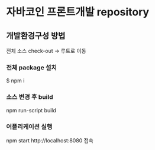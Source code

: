 # 자바코인 프론트개발 repository

## 개발환경구성 방법
전체 소스 check-out
-> 루트로 이동
### 전체 package 설치
$ npm i

### 소스 변경 후 build
npm run-script build

### 어플리케이션 실행
npm start
http://localhost:8080 접속